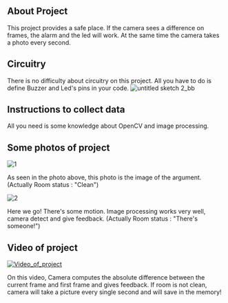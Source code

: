 ## About Project

This project provides a safe place. If the camera sees a difference on frames, the alarm and the led will work.
At the same time the camera takes a photo every second.

## Circuitry

There is no difficulty about circuitry on this project.
All you have to do is define Buzzer and Led's pins in your code.
![untitled sketch 2_bb](https://user-images.githubusercontent.com/28205392/38816428-b7db94c2-419e-11e8-87a2-2541f0ec14b1.jpg)

## Instructions to collect data

All you need is some knowledge about OpenCV and image processing.

## Some photos of project

![1](https://user-images.githubusercontent.com/28205392/38816837-a9de35fe-419f-11e8-955f-06a9d81fb799.png)

As seen in the photo above, this photo is the image of the argument. (Actually Room status : "Clean")

![2](https://user-images.githubusercontent.com/28205392/38817024-20a71db8-41a0-11e8-80c6-c23733afb195.png)

Here we go! There's some motion. Image processing works very well, camera detect and give feedback. (Actually Room status : "There's someone!")

## Video of project

[![Video_of_project](https://img.youtube.com/vi/PIh0jmxP5Uo/0.jpg)](https://www.youtube.com/watch?v=PIh0jmxP5Uo)

On this video, Camera computes the absolute difference between the current frame and first frame and gives feedback. If room is not clean, camera will take a picture every single second and will save in the memory!
